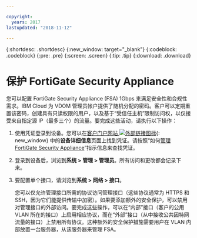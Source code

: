 ```yaml
---

copyright:
  years: 2017
lastupdated: "2018-11-12"

---
```


{:shortdesc: .shortdesc}
{:new_window: target="_blank"}
{:codeblock: .codeblock}
{:pre: .pre}
{:screen: .screen}
{:tip: .tip}
{:download: .download}

# 保护 FortiGate Security Appliance

您可以配置 FortiGate Security Appliance (FSA) 1Gbps 来满足安全性和合规性需求。IBM Cloud 为 VDOM 管理员帐户提供了随机分配的密码。客户可以定期重置该密码，创建具有只读权限的用户，以及基于“受信任主机”限制访问权，以仅接受来自指定源 IP（最多三个）的流量。要完成这些活动，请执行以下操作：

1. 使用凭证登录到设备。您可以在[客户门户网站 ![外部链接图标](../../icons/launch-glyph.svg "外部链接图标")](https://control.softlayer.com/){: new_window} 中的**设备详细信息**页面上找到凭证。请按照“如何[管理 FortiGate Security Appliance](managing-fsa.html)”指示信息来查找凭证。
2. 登录到设备后，浏览到**系统 > 管理 > 管理员**。所有访问和更改都会记录下来。
3. 要配置单个接口，请浏览到**系统 > 网络 > 接口**。

    您可以仅允许管理接口所需的协议访问管理接口（这些协议通常为 HTTPS 和 SSH，因为它们能提供传输中加密）。如果要添加额外的安全保护，可以禁用对管理接口的外部访问。要完成这些操作，可以在“内部”接口（客户的公用 VLAN 所在的接口）上启用相应协议，而在“外部”接口（从中接收公共因特网流量的接口）上禁用所有协议。这种额外的安全保护措施需要用户在 VLAN 内部放置一台服务器，从该服务器来管理 FSA。 
